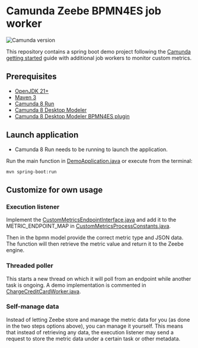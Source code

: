 # Camunda Zeebe BPMN4ES job worker

![Camunda version](https://img.shields.io/badge/Camunda_Version-Camunda_Platform_8-orange.svg)

This repository contains a spring boot demo project following
the [Camunda getting started](https://docs.camunda.io/docs/guides/getting-started-java-spring/) guide with
additional job workers to monitor custom metrics.

## Prerequisites

- [OpenJDK 21+](https://openjdk.org/install/)
- [Maven 3](https://maven.apache.org/index.html)
- [Camunda 8 Run](https://docs.camunda.io/docs/self-managed/setup/deploy/local/c8run/)
- [Camunda 8 Desktop Modeler](https://docs.camunda.io/docs/components/modeler/desktop-modeler/)
- [Camunda 8 Desktop Modeler BPMN4ES plugin](https://github.com/rug-student/camunda-modeler-BPMN4ES)

## Launch application

- Camunda 8 Run needs to be running to launch the application.

Run the main function in [DemoApplication.java](src/main/java/io/camunda/demo/demo/DemoApplication.java)
or execute from the terminal:

```
mvn spring-boot:run
```

## Customize for own usage

### Execution listener

Implement
the [CustomMetricsEndpointInterface.java](src/main/java/io/camunda/demo/demo/customMetrics/CustomMetricsEndpointInterface.java)
and add it to the METRIC_ENDPOINT_MAP
in [CustomMetricsProcessConstants.java](src/main/java/io/camunda/demo/demo/customMetrics/CustomMetricsProcessConstants.java).

Then in the bpmn model provide the correct metric type and JSON data.
The function will then retrieve the metric value and return it to the Zeebe engine.

### Threaded poller

This starts a new thread on which it will poll from an endpoint while another task is ongoing.
A demo implementation is commented
in [ChargeCreditCardWorker.java](src/main/java/io/camunda/demo/demo/ChargeCreditCardWorker.java).

### Self-manage data

Instead of letting Zeebe store and manage the metric data for you (as done in the two steps options above), you can
manage it yourself.
This means that instead of retrieving any data,
the execution listener may send a request to store the metric data under a certain task or other metadata. 


